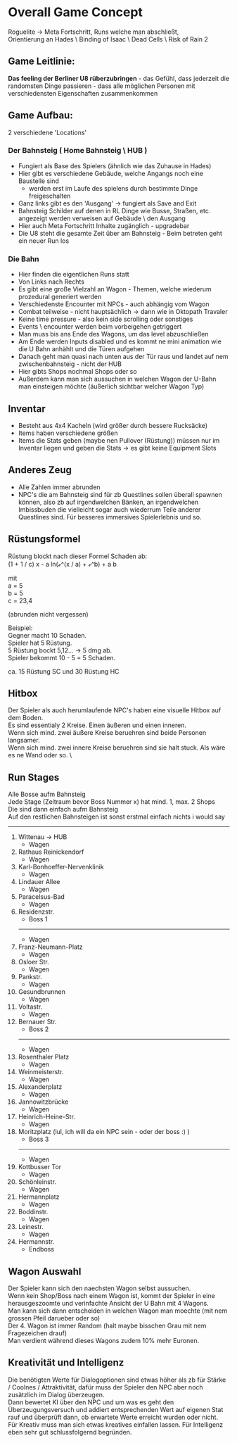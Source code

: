 # Overall Game Concept

Roguelite -> Meta Fortschritt, Runs welche man abschließt, \
Orientierung an Hades \ Binding of Isaac \ Dead Cells \ Risk of Rain 2

## Game Leitlinie:

**Das feeling der Berliner U8 rüberzubringen** - das Gefühl, dass jederzeit die randomsten Dinge passieren - dass alle möglichen Personen mit verschiedensten Eigenschaften zusammenkommen

## Game Aufbau:

2 verschiedene 'Locations'

### Der Bahnsteig ( Home Bahnsteig \ HUB )

- Fungiert als Base des Spielers (ähnlich wie das Zuhause in Hades)
- Hier gibt es verschiedene Gebäude, welche Angangs noch eine Baustelle sind
  - werden erst im Laufe des spielens durch bestimmte Dinge freigeschalten
- Ganz links gibt es den 'Ausgang' -> fungiert als Save and Exit
- Bahnsteig Schilder auf denen in RL Dinge wie Busse, Straßen, etc. angezeigt werden verweisen auf Gebäude \ den Ausgang
- Hier auch Meta Fortschritt Inhalte zugänglich - upgradebar
- Die U8 steht die gesamte Zeit über am Bahnsteig - Beim betreten geht ein neuer Run los

### Die Bahn

- Hier finden die eigentlichen Runs statt
- Von Links nach Rechts
- Es gibt eine große Vielzahl an Wagon - Themen, welche wiederum prozedural generiert werden
- Verschiedenste Encounter mit NPCs - auch abhängig vom Wagon
- Combat teilweise - nicht hauptsächlich -> dann wie in Oktopath Travaler
- Keine time pressure - also kein side scrolling oder sonstiges
- Events \ encounter werden beim vorbeigehen getriggert
- Man muss bis ans Ende des Wagons, um das level abzuschließen
- Am Ende werden Inputs disabled und es kommt ne mini animation wie die U Bahn anhählt und die Türen aufgehen
- Danach geht man quasi nach unten aus der Tür raus und landet auf nem zwischenbahnsteig - nicht der HUB
- Hier gibts Shops nochmal Shops oder so
- Außerdem kann man sich aussuchen in welchen Wagon der U-Bahn man einsteigen möchte (äußerlich sichtbar welcher Wagon Typ)

## Inventar

- Besteht aus 4x4 Kacheln (wird größer durch bessere Rucksäcke)
- Items haben verschiedene größen
- Items die Stats geben (maybe nen Pullover (Rüstung)) müssen nur im Inventar liegen und geben die Stats -> es gibt keine Equipment Slots

## Anderes Zeug

- Alle Zahlen immer abrunden
- NPC's die am Bahnsteig sind für zb Questlines sollen überall spawnen können, also zb auf irgendwelchen Bänken, an irgendwelchen Imbissbuden die vielleicht sogar auch wiederrum Teile anderer Questlines sind.
  Für besseres immersives Spielerlebnis und so.

## Rüstungsformel

Rüstung blockt nach dieser Formel Schaden ab: \
(1 + 1 / c) x - a ln(ℯ^(x / a) + ℯ^b) + a b

mit \
a = 5 \
b = 5 \
c = 23,4

(abrunden nicht vergessen)

Beispiel: \
Gegner macht 10 Schaden. \
Spieler hat 5 Rüstung. \
5 Rüstung bockt 5,12... -> 5 dmg ab. \
Spieler bekommt 10 - 5 = 5 Schaden.

ca. 15 Rüstung SC und 30 Rüstung HC

## Hitbox

Der Spieler als auch herumlaufende NPC's haben eine visuelle Hitbox auf dem Boden. \
Es sind essentialy 2 Kreise. Einen äußeren und einen inneren. \
Wenn sich mind. zwei äußere Kreise beruehren sind beide Personen langsamer. \
Wenn sich mind. zwei innere Kreise beruehren sind sie halt stuck. Als wäre es ne Wand oder so. \

## Run Stages

Alle Bosse aufm Bahnsteig \
Jede Stage (Zeitraum bevor Boss Nummer x) hat mind. 1, max. 2 Shops \
Die sind dann einfach aufm Bahnsteig \
Auf den restlichen Bahnsteigen ist sonst erstmal einfach nichts i would say

---

1.  Wittenau -> HUB
    - Wagen
2.  Rathaus Reinickendorf
    - Wagen
3.  Karl-Bonhoeffer-Nervenklinik
    - Wagen
4.  Lindauer Allee
    - Wagen
5.  Paracelsus-Bad
    - Wagen
6.  Residenzstr.
    - Boss 1
    ***
    - Wagen
7.  Franz-Neumann-Platz
    - Wagen
8.  Osloer Str.
    - Wagen
9.  Pankstr.
    - Wagen
10. Gesundbrunnen
    - Wagen
11. Voltastr.
    - Wagen
12. Bernauer Str.
    - Boss 2
    ***
    - Wagen
13. Rosenthaler Platz
    - Wagen
14. Weinmeisterstr.
    - Wagen
15. Alexanderplatz
    - Wagen
16. Jannowitzbrücke
    - Wagen
17. Heinrich-Heine-Str.
    - Wagen
18. Moritzplatz (lul, ich will da ein NPC sein - oder der boss :) )
    - Boss 3
    ***
    - Wagen
19. Kottbusser Tor
    - Wagen
20. Schönleinstr.
    - Wagen
21. Hermannplatz
    - Wagen
22. Boddinstr.
    - Wagen
23. Leinestr.
    - Wagen
24. Hermannstr.
    - Endboss

## Wagon Auswahl

Der Spieler kann sich den naechsten Wagon selbst aussuchen. \
Wenn kein Shop/Boss nach einem Wagon ist, kommt der Spieler in eine herausgeszoomte und verinfachte Ansicht der U Bahn mit 4 Wagons. \
Man kann sich dann entscheiden in welchen Wagon man moechte (mit nem grossen Pfeil darueber oder so) \
Der 4. Wagon ist immer Random (halt maybe bisschen Grau mit nem Fragezeichen drauf) \
Man verdient während dieses Wagons zudem 10% mehr Euronen.

## Kreativität und Intelligenz

Die benötigten Werte für Dialogoptionen sind etwas höher als zb für Stärke / Coolnes / Attraktivität, dafür muss der Spieler den NPC aber noch zusätzlich im Dialog überzeugen. \
Dann bewertet KI über den NPC und um was es geht den Überzeugungsversuch und addiert entsprechenden Wert auf eigenen Stat rauf und überprüft dann, ob erwartete Werte erreicht wurden oder nicht. \
Für Kreativ muss man sich etwas kreatives einfallen lassen. Für Intelligenz eben sehr gut schlussfolgernd begründen.
